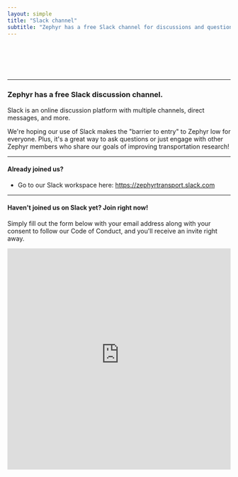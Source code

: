 ```yaml
---
layout: simple
title: "Slack channel"
subtitle: "Zephyr has a free Slack channel for discussions and questions. Join us on Slack now!"
---
```


<br/>
<br/>
<br/>
<br/>

---

### Zephyr has a free Slack discussion channel.

Slack is an online discussion platform with multiple channels, direct messages, and more.

We're hoping our use of Slack makes the "barrier to entry" to Zephyr low for everyone. Plus, it's a great way to ask questions or just engage with other Zephyr members who share our goals of improving transportation research!

---
#### Already joined us?

* Go to our Slack workspace here: <https://zephyrtransport.slack.com>

---
#### Haven't joined us on Slack yet? Join right now!

Simply fill out the form below with your email address along with your consent to follow our Code of Conduct, and you'll receive an invite right away.

<iframe style="width: 100%; height: 500px; border-style: none; overflow:hidden;" src="https://zephyr-invite-bot.herokuapp.com"></iframe>

<br/><br/><br/>
